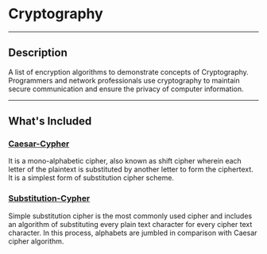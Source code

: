 # Cryptography

---

## Description

A list of encryption algorithms to demonstrate concepts of Cryptography. Programmers and network professionals use cryptography to maintain secure communication and ensure the privacy of computer information.

---

## What's Included

### [Caesar-Cypher](/Caesar_Cypher.c)

  It is a mono-alphabetic cipher, also known as shift cipher wherein each letter of the plaintext is substituted by another letter to form the ciphertext. It is a     simplest form of substitution cipher scheme.

### [Substitution-Cypher](/Substitution_Cypher.c)
  Simple substitution cipher is the most commonly used cipher and includes an algorithm of substituting every plain text character for every cipher text character. In this process, alphabets are jumbled in comparison with Caesar cipher algorithm.
